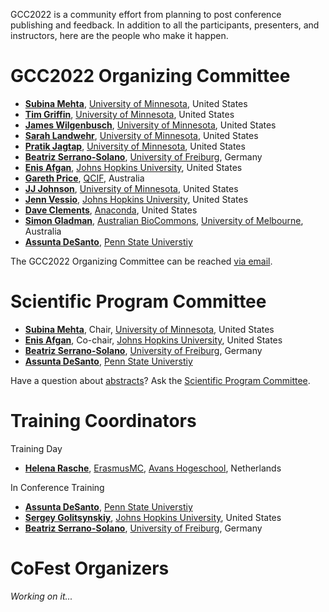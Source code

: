 <slot name="/events/gcc2022/header" />

GCC2022 is a community effort from planning to post conference publishing and feedback.  In addition to all the participants, presenters, and instructors, here are the people who make it happen.

# GCC2022 Organizing Committee

* **[Subina Mehta](https://scholar.google.com/citations?user=hAU7wOUAAAAJ&hl=en)**, [University of Minnesota](https://twin-cities.umn.edu/), United States
* **[Tim Griffin](https://cbs.umn.edu/contacts/timothy-j-griffin)**, [University of Minnesota](https://twin-cities.umn.edu/), United States
* **[James Wilgenbusch](https://www.msi.umn.edu/staff/jwilgenb)**, [University of Minnesota](https://twin-cities.umn.edu/), United States
* **[Sarah Landwehr](https://www.msi.umn.edu/staff/landw020)**, [University of Minnesota](https://twin-cities.umn.edu/), United States
* **[Pratik Jagtap](https://z.umn.edu/pjgs)**, [University of Minnesota](https://twin-cities.umn.edu/), United States
* **[Beatriz Serrano-Solano](https://training.galaxyproject.org/training-material/hall-of-fame/beatrizserrano/)**, [University of Freiburg](https://uni-freiburg.de/en/), Germany
* **[Enis Afgan](https://www.linkedin.com/in/afgane)**, [Johns Hopkins University](https://jhu.edu/), United States 
* **[Gareth Price](https://qfab.org/team-member/dr-gareth-price)**, [QCIF](https://www.qcif.edu.au/), Australia
* **[JJ Johnson](https://training.galaxyproject.org/training-material/hall-of-fame/jj-umn/)**, [University of Minnesota](https://twin-cities.umn.edu/), United States
* **[Jenn Vessio](https://www.linkedin.com/in/jennifer-vessio-00498014/)**, [Johns Hopkins University](https://jhu.edu/), United States 
* **[Dave Clements](/people/dave-clements/)**, [Anaconda](https://www.anaconda.com/), United States
* **[Simon Gladman](https://www.melbournebioinformatics.org.au/people/simon-gladman/)**, [Australian BioCommons](https://www.biocommons.org.au/), [University of Melbourne](https://unimelb.edu.au/), Australia
* **[Assunta DeSanto](https://github.com/assuntad23)**, [Penn State Universtiy](https://psu.edu/)

The GCC2022 Organizing Committee can be reached [via email](mailto:gcc2022-org@lists.galaxyproject.org).

# Scientific Program Committee

* **[Subina Mehta](https://scholar.google.com/citations?user=hAU7wOUAAAAJ&hl=en)**, Chair, [University of Minnesota](https://twin-cities.umn.edu/), United States
* **[Enis Afgan](https://www.linkedin.com/in/afgane)**, Co-chair, [Johns Hopkins University](https://jhu.edu/), United States 
* **[Beatriz Serrano-Solano](https://training.galaxyproject.org/training-material/hall-of-fame/beatrizserrano/)**, [University of Freiburg](https://uni-freiburg.de/en/), Germany
* **[Assunta DeSanto](https://github.com/assuntad23)**, [Penn State Universtiy](https://psu.edu/)

Have a question about [abstracts](/events/gcc2022/abstracts/)?  Ask the [Scientific Program Committee](mailto:gcc2022-scicomm@lists.galaxyproject.org).


# Training Coordinators

Training Day

* **[Helena Rasche](https://training.galaxyproject.org/hall-of-fame/hexylena/)**, [ErasmusMC](https://www.erasmusmc.nl/), [Avans Hogeschool](https://www.avans.nl/), Netherlands

In Conference Training

* **[Assunta DeSanto](https://github.com/assuntad23)**, [Penn State Universtiy](https://psu.edu/)
* **[Sergey Golitsynskiy](https://github.com/ic4f)**, [Johns Hopkins University](https://jhu.edu/), United States 
* **[Beatriz Serrano-Solano](https://training.galaxyproject.org/training-material/hall-of-fame/beatrizserrano/)**, [University of Freiburg](https://uni-freiburg.de/en/), Germany

# CoFest Organizers

*Working on it...*
